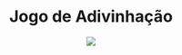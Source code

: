 <h1 align = "center"> Jogo de Adivinhação</h1>

<p align="center">
<img src = "https://img.shields.io/badge/Status-Em%20Desenvolvimento-red">
</p>
